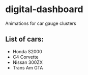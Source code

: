 # digital-dashboard
Animations for car gauge clusters

## List of cars:

- Honda S2000
- C4 Corvette
- Nissan 300ZX
- Trans Am GTA
